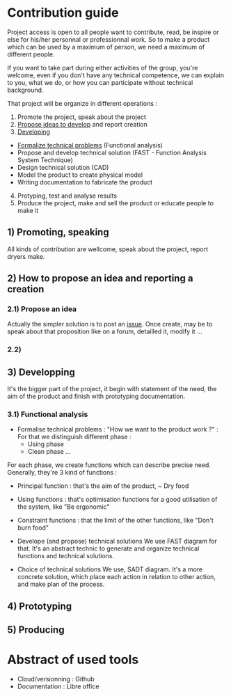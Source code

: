 # Contribution guide

Project access is open to all people want to contribute, read, be inspire or else for his/her personnal or professionnal work. So to make a product which can be used by a maximum of person, we need a maximum of different people.

If you want to take part during either activities of the group, you're welcome, even if you don't have any technical competence, we can explain to you, what we do, or how you can participate without technical background.

That project will be organize in different operations :
1) Promote the project, speak about the project
2) [Propose ideas to develop](https://github.com/Gillou38/Drying-open-source-solution/issues) and report creation 
3) [Developing](https://github.com/Gillou38/Drying-open-source-solution/tree/master/02%20-%20Developing)
- [Formalize technical problems](https://github.com/Gillou38/Drying-open-source-solution/tree/master/02%20-%20Developing/01%20-%20Functional%20analysis) (Functional analysis)
- Propose and develop technical solution (FAST - Function Analysis System Technique)
- Design technical solution (CAD)
- Model the product to create physical model
- Writing documentation to fabricate the product
4) Protyping, test and analyse results
5) Produce the project, make and sell the product or educate people to make it

## 1) Promoting, speaking 
All kinds of contribution are wellcome, speak about the project, report dryers make.

## 2) How to propose an idea and reporting a creation
### 2.1) Propose an idea
Actually the simpler solution is to post an [issue](https://github.com/Gillou38/Drying-open-source-solution/issues). 
Once create, may be to speak about that proposition like on a forum, detailled it, modify it ...
### 2.2) 

## 3) Developping
It's the bigger part of the project, it begin with statement of the need, the aim of the product and finish with prototyping documentation.
### 3.1) Functional analysis
- Formalise technical problems : "How we want to the product work ?" :
For that we distinguish different phase :
  - Using phase
  - Clean phase
  ...

For each phase, we create functions which can describe precise need. Generally, they're 3 kind of functions :
  - Principal function : that's the aim of the product, ~ Dry food
  - Using functions : that's optimisation functions for a good utilisation of the system, like "Be ergonomic"
  - Constraint functions : that the limit of the other functions, like "Don't burn food"

- Develope (and propose) technical solutions
We use FAST diagram for that. It's an abstract technic to generate and organize technical functions and technical solutions.

- Choice of technical solutions 
We use, SADT diagram. It's a more concrete solution, which place each action in relation to other action, and make plan of the process.


## 4) Prototyping

## 5) Producing

# Abstract of used tools 
- Cloud/versionning : Github
- Documentation : Libre office
